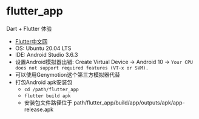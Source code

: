 # flutter_app
Dart + Flutter 体验

- [Flutter中文网](https://flutterchina.club/)
- OS: Ubuntu 20.04 LTS
- IDE: Android Studio 3.6.3
- 设置Android模拟器出错: Create Virtual Device -> Android 10 -> `Your CPU does not support required features (VT-x or SVM).`
- 可以使用Genymotion这个第三方模拟器代替
- 打包Android apk安装包
  - `cd /path/flutter_app`
  - `flutter build apk`
  - 安装包文件路径位于 path/flutter_app/build/app/outputs/apk/app-release.apk
